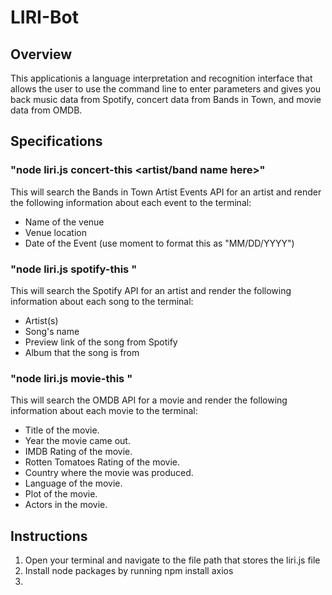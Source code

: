 # LIRI-Bot
## Overview
This applicationis a language interpretation and recognition interface that allows the user to use the command line to enter parameters and gives you back music data from Spotify, concert data from Bands in Town, and movie data from OMDB.

## Specifications
### "node liri.js concert-this <artist/band name here>"
This will search the Bands in Town Artist Events API for an artist and render the following information about each event to the terminal:
* Name of the venue
* Venue location
* Date of the Event (use moment to format this as "MM/DD/YYYY")

### "node liri.js spotify-this <song name here>"
This will search the Spotify API for an artist and render the following information about each song to the terminal:
* Artist(s)
* Song's name
* Preview link of the song from Spotify
* Album that the song is from

### "node liri.js movie-this <movie name here>"
This will search the OMDB API for a movie and render the following information about each movie to the terminal:
 * Title of the movie.
 * Year the movie came out.
 * IMDB Rating of the movie.
 * Rotten Tomatoes Rating of the movie.
 * Country where the movie was produced.
 * Language of the movie.
 * Plot of the movie.
 * Actors in the movie.
  

## Instructions
1. Open your terminal and navigate to the file path that stores the liri.js file
2. Install node packages by running npm install axios
3. 
